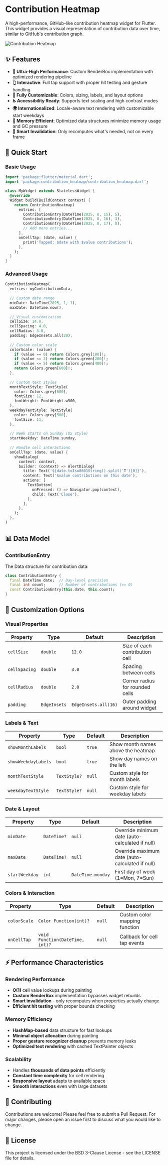 # Contribution Heatmap

A high-performance, GitHub-like contribution heatmap widget for Flutter. This widget provides a visual representation of contribution data over time, similar to GitHub's contribution graph.

![Contribution Heatmap](/example/heatmap_macos.png)

## ✨ Features

- **🚀 Ultra-High Performance**: Custom RenderBox implementation with optimized rendering pipeline
- **👆 Interactive**: Full tap support with proper hit testing and gesture handling
- **🎨 Fully Customizable**: Colors, sizing, labels, and layout options
- **♿ Accessibility Ready**: Supports text scaling and high contrast modes
- **🌍 Internationalized**: Locale-aware text rendering with customizable start weekdays  
- **💾 Memory Efficient**: Optimized data structures minimize memory usage and GC pressure
- **🔧 Smart Invalidation**: Only recomputes what's needed, not on every frame


## 🚀 Quick Start

### Basic Usage

```dart
import 'package:flutter/material.dart';
import 'package:contribution_heatmap/contribution_heatmap.dart';

class MyWidget extends StatelessWidget {
  @override
  Widget build(BuildContext context) {
    return ContributionHeatmap(
      entries: [
        ContributionEntry(DateTime(2025, 8, 15), 5),
        ContributionEntry(DateTime(2025, 8, 16), 3),
        ContributionEntry(DateTime(2025, 8, 17), 8),
        // Add more entries...
      ],
      onCellTap: (date, value) {
        print('Tapped: $date with $value contributions');
      },
    );
  }
}
```

### Advanced Usage

```dart
ContributionHeatmap(
  entries: myContributionData,
  
  // Custom date range
  minDate: DateTime(2025, 1, 1),
  maxDate: DateTime.now(),
  
  // Visual customization
  cellSize: 14.0,
  cellSpacing: 4.0,
  cellRadius: 3.0,
  padding: EdgeInsets.all(20),
  
  // Custom color scale
  colorScale: (value) {
    if (value == 0) return Colors.grey[100]!;
    if (value <= 2) return Colors.green[200]!;
    if (value <= 5) return Colors.green[400]!;
    return Colors.green[600]!;
  },
  
  // Custom text styles
  monthTextStyle: TextStyle(
    color: Colors.grey[600],
    fontSize: 12,
    fontWeight: FontWeight.w500,
  ),
  weekdayTextStyle: TextStyle(
    color: Colors.grey[500],
    fontSize: 11,
  ),
  
  // Week starts on Sunday (US style)
  startWeekday: DateTime.sunday,
  
  // Handle cell interactions
  onCellTap: (date, value) {
    showDialog(
      context: context,
      builder: (context) => AlertDialog(
        title: Text('${date.toIso8601String().split('T')[0]}'),
        content: Text('$value contributions on this date'),
        actions: [
          TextButton(
            onPressed: () => Navigator.pop(context),
            child: Text('Close'),
          ),
        ],
      ),
    );
  },
)
```

## 📊 Data Model

### ContributionEntry

The Data structure for contribution data:

```dart
class ContributionEntry {
  final DateTime date;  // Day-level precision
  final int count;      // Number of contributions (>= 0)
  const ContributionEntry(this.date, this.count);
}
```

## 🎨 Customization Options

### Visual Properties

| Property | Type | Default | Description |
|----------|------|---------|-------------|
| `cellSize` | `double` | `12.0` | Size of each contribution cell |
| `cellSpacing` | `double` | `3.0` | Spacing between cells |
| `cellRadius` | `double` | `2.0` | Corner radius for rounded cells |
| `padding` | `EdgeInsets` | `EdgeInsets.all(16)` | Outer padding around widget |

### Labels & Text

| Property | Type | Default | Description |
|----------|------|---------|-------------|
| `showMonthLabels` | `bool` | `true` | Show month names above the heatmap |
| `showWeekdayLabels` | `bool` | `true` | Show day names on the left |
| `monthTextStyle` | `TextStyle?` | `null` | Custom style for month labels |
| `weekdayTextStyle` | `TextStyle?` | `null` | Custom style for weekday labels |

### Date & Layout

| Property | Type | Default | Description |
|----------|------|---------|-------------|
| `minDate` | `DateTime?` | `null` | Override minimum date (auto-calculated if null) |
| `maxDate` | `DateTime?` | `null` | Override maximum date (auto-calculated if null) |
| `startWeekday` | `int` | `DateTime.monday` | First day of week (1=Mon, 7=Sun) |

### Colors & Interaction

| Property | Type | Default | Description |
|----------|------|---------|-------------|
| `colorScale` | `Color Function(int)?` | `null` | Custom color mapping function |
| `onCellTap` | `void Function(DateTime, int)?` | `null` | Callback for cell tap events |


## ⚡ Performance Characteristics

### Rendering Performance
- **O(1)** cell value lookups during painting
- **Custom RenderBox** implementation bypasses widget rebuilds
- **Smart invalidation** - only recomputes when properties actually change
- **Efficient hit testing** with proper bounds checking

### Memory Efficiency
- **HashMap-based** data structure for fast lookups
- **Minimal object allocation** during painting
- **Proper gesture recognizer cleanup** prevents memory leaks
- **Optimized text rendering** with cached TextPainter objects

### Scalability
- Handles **thousands of data points** efficiently
- **Constant time complexity** for cell rendering
- **Responsive layout** adapts to available space
- **Smooth interactions** even with large datasets

## 📝 Contributing

Contributions are welcome! Please feel free to submit a Pull Request. For major changes, please open an issue first to discuss what you would like to change.

## 📄 License

This project is licensed under the BSD 3-Clause License - see the LICENSE file for details.